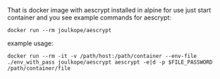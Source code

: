 That is docker image with aescrypt installed in alpine
for use just start container and you see example commands for aescrypt:

  `docker run --rm joulkope/aescrypt`
  
example usage:

  `docker run --rm -it -v /path/host:/path/container --env-file ./env_with_pass joulkope/aescrypt aescrypt -e|d -p $FILE_PASSWORD /path/container/file`
